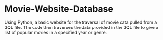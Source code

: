 # Movie-Website-Database

Using Python, a basic website for the traversal of movie data pulled from a SQL file.
The code then traverses the data provided in the SQL file to give a list of popular movies in a specified
year or genre.
